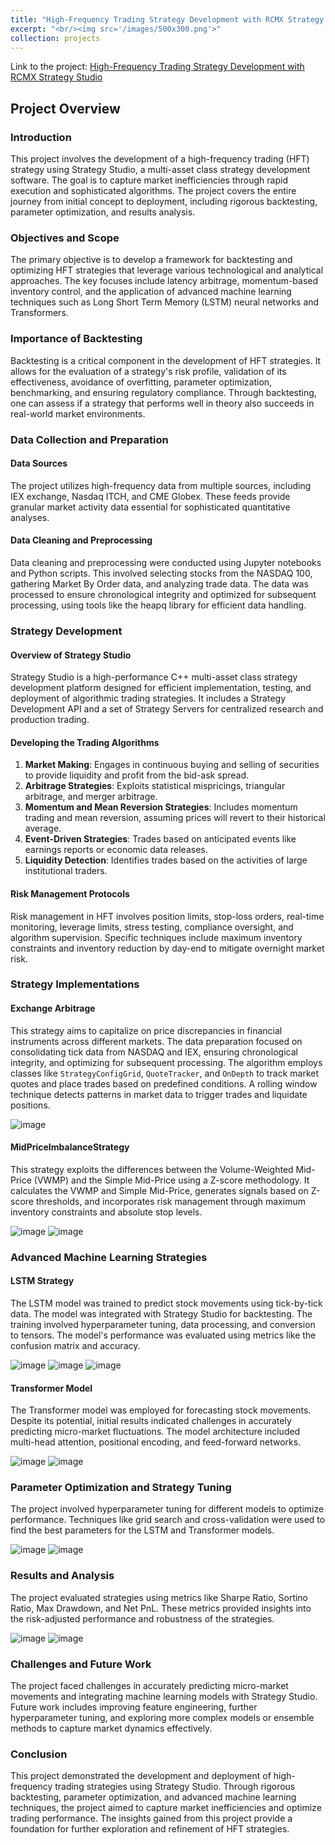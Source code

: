 ```yaml
---
title: "High-Frequency Trading Strategy Development with RCMX Strategy Studio"
excerpt: "<br/><img src='/images/500x300.png'>"
collection: projects
---
```

Link to the project: [High-Frequency Trading Strategy Development with RCMX Strategy Studio](https://gitlab.engr.illinois.edu/fin556_algo_market_micro_fall_2023/fin556_algo_fall_2023_group_01/group_01_project)

## Project Overview

### Introduction

This project involves the development of a high-frequency trading (HFT) strategy using Strategy Studio, a multi-asset class strategy development software. The goal is to capture market inefficiencies through rapid execution and sophisticated algorithms. The project covers the entire journey from initial concept to deployment, including rigorous backtesting, parameter optimization, and results analysis.

### Objectives and Scope

The primary objective is to develop a framework for backtesting and optimizing HFT strategies that leverage various technological and analytical approaches. The key focuses include latency arbitrage, momentum-based inventory control, and the application of advanced machine learning techniques such as Long Short Term Memory (LSTM) neural networks and Transformers.

### Importance of Backtesting

Backtesting is a critical component in the development of HFT strategies. It allows for the evaluation of a strategy's risk profile, validation of its effectiveness, avoidance of overfitting, parameter optimization, benchmarking, and ensuring regulatory compliance. Through backtesting, one can assess if a strategy that performs well in theory also succeeds in real-world market environments.

### Data Collection and Preparation

#### Data Sources

The project utilizes high-frequency data from multiple sources, including IEX exchange, Nasdaq ITCH, and CME Globex. These feeds provide granular market activity data essential for sophisticated quantitative analyses.

#### Data Cleaning and Preprocessing

Data cleaning and preprocessing were conducted using Jupyter notebooks and Python scripts. This involved selecting stocks from the NASDAQ 100, gathering Market By Order data, and analyzing trade data. The data was processed to ensure chronological integrity and optimized for subsequent processing, using tools like the heapq library for efficient data handling.

### Strategy Development

#### Overview of Strategy Studio

Strategy Studio is a high-performance C++ multi-asset class strategy development platform designed for efficient implementation, testing, and deployment of algorithmic trading strategies. It includes a Strategy Development API and a set of Strategy Servers for centralized research and production trading.

#### Developing the Trading Algorithms

1. **Market Making**: Engages in continuous buying and selling of securities to provide liquidity and profit from the bid-ask spread.
2. **Arbitrage Strategies**: Exploits statistical mispricings, triangular arbitrage, and merger arbitrage.
3. **Momentum and Mean Reversion Strategies**: Includes momentum trading and mean reversion, assuming prices will revert to their historical average.
4. **Event-Driven Strategies**: Trades based on anticipated events like earnings reports or economic data releases.
5. **Liquidity Detection**: Identifies trades based on the activities of large institutional traders.

#### Risk Management Protocols

Risk management in HFT involves position limits, stop-loss orders, real-time monitoring, leverage limits, stress testing, compliance oversight, and algorithm supervision. Specific techniques include maximum inventory constraints and inventory reduction by day-end to mitigate overnight market risk.

### Strategy Implementations

#### Exchange Arbitrage

This strategy aims to capitalize on price discrepancies in financial instruments across different markets. The data preparation focused on consolidating tick data from NASDAQ and IEX, ensuring chronological integrity, and optimizing for subsequent processing. The algorithm employs classes like `StrategyConfigGrid`, `QuoteTracker`, and `OnDepth` to track market quotes and place trades based on predefined conditions. A rolling window technique detects patterns in market data to trigger trades and liquidate positions.

![image](images/HFT1/tick_movement.jpg)

#### MidPriceImbalanceStrategy

This strategy exploits the differences between the Volume-Weighted Mid-Price (VWMP) and the Simple Mid-Price using a Z-score methodology. It calculates the VWMP and Simple Mid-Price, generates signals based on Z-score thresholds, and incorporates risk management through maximum inventory constraints and absolute stop levels.

![image](images/HFT1/224020results_plot.png)
![image](images/HFT1/224020additional_results_plot.png)

### Advanced Machine Learning Strategies

#### LSTM Strategy

The LSTM model was trained to predict stock movements using tick-by-tick data. The model was integrated with Strategy Studio for backtesting. The training involved hyperparameter tuning, data processing, and conversion to tensors. The model's performance was evaluated using metrics like the confusion matrix and accuracy.

![image](images/HFT1/histrogram.png)
![image](images/HFT1/modelfinal_1.png)
![image](images/HFT1/modelfinal_2.png)

#### Transformer Model

The Transformer model was employed for forecasting stock movements. Despite its potential, initial results indicated challenges in accurately predicting micro-market fluctuations. The model architecture included multi-head attention, positional encoding, and feed-forward networks.

![image](images/HFT1/image_model.png) 
![image](images/HFT1/image.png)

### Parameter Optimization and Strategy Tuning

The project involved hyperparameter tuning for different models to optimize performance. Techniques like grid search and cross-validation were used to find the best parameters for the LSTM and Transformer models.

![image](images/HFT1/model_all_batch_norm_1.png)
![image](images/HFT1/model_all_batch_norm_relu_1.png)

### Results and Analysis

The project evaluated strategies using metrics like Sharpe Ratio, Sortino Ratio, Max Drawdown, and Net PnL. These metrics provided insights into the risk-adjusted performance and robustness of the strategies.

![image](images/HFT1/194850results_plot.png)
![image](images/194850additional_results_plot.png)

### Challenges and Future Work

The project faced challenges in accurately predicting micro-market movements and integrating machine learning models with Strategy Studio. Future work includes improving feature engineering, further hyperparameter tuning, and exploring more complex models or ensemble methods to capture market dynamics effectively.

### Conclusion

This project demonstrated the development and deployment of high-frequency trading strategies using Strategy Studio. Through rigorous backtesting, parameter optimization, and advanced machine learning techniques, the project aimed to capture market inefficiencies and optimize trading performance. The insights gained from this project provide a foundation for further exploration and refinement of HFT strategies.
